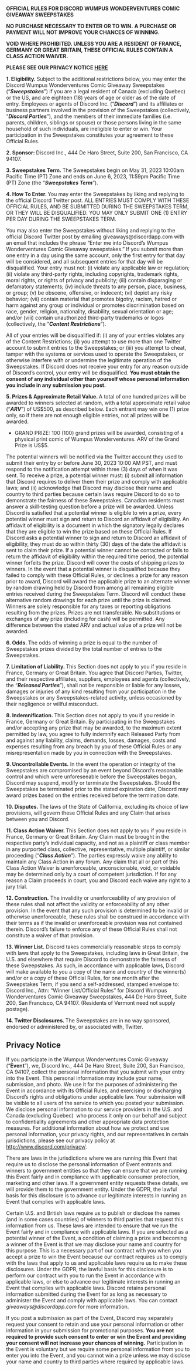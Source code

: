 <p id="docs-internal-guid-6be6989f-7fff-e21b-1a60-606a583ba514"><strong><span style="color: #222222; background-color: #ffffff;">OFFICIAL RULES </span></strong><strong><span style="color: #222222;">FOR DISCORD WUMPUS WONDERVENTURES COMIC GIVEAWAY SWEEPSTAKES</span></strong></p>
<p><strong><span style="color: #222222;">NO PURCHASE NECESSARY TO ENTER OR TO WIN.</span></strong> <strong><span style="color: #222222;">A PURCHASE OR PAYMENT WILL NOT IMPROVE YOUR CHANCES OF WINNING.</span></strong></p>
<p><strong><span style="color: #222222;">VOID WHERE PROHIBITED. UNLESS YOU ARE A RESIDENT OF FRANCE, GERMANY OR GREAT BRITAIN, THESE OFFICIAL RULES CONTAIN A CLASS ACTION WAIVER.</span></strong></p>
<p><strong><span style="color: #222222;">PLEASE SEE OUR PRIVACY NOTICE <a href="#h_01H1Q2SCJE85SFMWSRG2D59CXN" target="_self">HERE</a></span></strong></p>
<p><strong><span style="color: #222222;">1. Eligibility. </span></strong><span style="color: #222222;">Subject to the additional restrictions below, you may enter the Discord Wumpus Wonderventures Comic Giveaway Sweepstakes (“</span><strong><em><span style="color: #222222;">Sw</span></em></strong><strong><em><span style="color: #222222; background-color: #ffffff;">eepstakes</span></em></strong><span style="color: #222222; background-color: #ffffff;">”) if you are a legal resident </span><span style="color: #222222;">of Canada (excluding Quebec) or the US, and are eighteen (18) years of age or older as of the date of entry. Employees or agents of Discord Inc. (“</span><strong><em><span style="color: #222222;">Discord</span></em></strong><span style="color: #222222;">”) and its affiliates or business partners involved in the provision o</span><span style="color: #222222; background-color: #ffffff;">f the Sweepstakes (collectively, “</span><strong><em><span style="color: #222222; background-color: #ffffff;">Discord Parties</span></em></strong><span style="color: #222222; background-color: #ffffff;">”), and the members of their immediate families (i.e. parents, children, siblings or spouse) or those persons living in the same household of such individuals, are ineligible to enter or win. Your participation in the Sweepstakes constitutes your agreement to these Official Rules. </span></p>
<p><strong><span style="color: #222222; background-color: #ffffff;">2. Sponsor: </span></strong><span style="color: #222222; background-color: #ffffff;">Discord Inc., 444 De Haro Street, Suite 200, San Francisco, CA 94107.</span></p>
<p><strong><span style="color: #222222; background-color: #ffffff;">3. Sweepstakes Term. </span></strong>The Sweepstakes begin on <span style="color: #222222; background-color: #ffffff;">M</span><span style="color: #222222;">ay 31, 2023</span> 10:00am Pacific Time (PT) Zone and ends on <span style="color: #222222;">June 6, 2023</span>, 11:59pm Pacific Time (PT) Zone<span style="color: #222222;"> (the “</span><strong><em><span style="color: #222222;">S</span></em></strong><strong><em><span style="color: #222222; background-color: #ffffff;">weepstakes Term</span></em></strong><span style="color: #222222; background-color: #ffffff;">”). </span></p>
<p><strong><span style="color: #222222; background-color: #ffffff;">4. How To Enter. </span></strong><span style="color: #222222; background-color: #ffffff;">You may enter the Sweepstakes by liking and replying to the official Discord Twitter post. ALL ENTRIES MUST COMPLY WITH THESE OFFICIAL RULES, AND BE SUBMITTED DURING THE SWEEPSTAKES TERM, OR THEY WILL BE DISQUALIFIED. YOU MAY ONLY SUBMIT </span><span style="background-color: #ffffff;">ONE (1) ENTRY PER DAY DURING THE SWEEPSTAKES TERM. </span></p>
<p>You may also enter the Sweepstakes without <span style="color: #222222; background-color: #ffffff;">liking and replying to the official Discord Twitter post</span> by emailing giveaways@discordapp.com with an email that includes the phrase “Enter me into Discord’s Wumpus Wonderventures Comic Giveaway sweepstakes.” If you submit more than one entry in a day using the same account, only the first entry for that day will be considered, and all subsequent entries for that day will be disqualified. Your entry must not: (i) violate any applicable law or regulation; (ii) violate any third-party rights, including copyrights, trademark rights, moral rights, or rights of privacy and publicity; (iii) contain disparaging or defamatory statements; (iv) include threats to any person, place, business, or group; (v) be obscene, offensive, or indecent; (vi) depict any risky behavior; (vii) contain material that promotes bigotry, racism, hatred or harm against any group or individual or promotes discrimination based on race, gender, religion, nationality, disability, sexual orientation or age; and/or (viii) contain unauthorized third-party trademarks or logos (collectively, the “<strong><em>Content Restrictions</em></strong>”).</p>
<p><span style="background-color: #ffffff;">All of your entries will be disqualified if: (i) any of your entries violates any of the Content Restrictions; (ii) you attempt to use more than one</span> Twitter account to submit entries to the Sweepstakes; or (iii) you attempt to cheat, tamper with the systems or services used to operate the Sweepstakes, or otherwise interfere with or undermine the legitimate operation of the Sweeps<span style="background-color: #ffffff;">takes. If Discord does not receive your entry for any reason outside of Discord’s control, your entry will be disqualified. </span><strong>You must obtain the consent of any individual other than yourself whose personal information you include in any submission you post.</strong></p>
<p><strong><span style="color: #222222;">5. Prizes &amp; Approximate Retail Value. </span></strong><span style="color: #222222;">A total of one hundred prizes will be awarded to winners selected at random, with a total approximate retail value (“</span><strong><em><span style="color: #222222;">ARV</span></em></strong><span style="color: #222222;">”) of US$500, as described below. Each entrant may win one (1) prize only, </span>so if there are not enough eligible entries, not all prizes will be awarded. </p>
<ul>
    <li><span style="color: #222222;">GRAND PRIZE: 100 (100) grand prizes will be awarded, consisting of a physical print comic of Wumpus Wonderventures. ARV of the Grand Prize is US$5.</span></li>
</ul>
<p><span style="color: #222222;">The potential winners will be notified via the Twitter account they used to submit their entry </span>by or before June 30, 2023 10:00 AM PST<span style="color: #222222;">, and mus</span>t respond to the notification attempt within three (3) days of when it was sent. To receive a prize, a potential winner must: (i) submit all information that Discord requires to deliver them their prize and comply with applicable laws; and (ii) acknowledge that Discord may disclose their name and country to third parties because certain laws require Discord to do so to demonstrate the fairness of these Sweepstakes. Canadian residents must answer a skill-testing question before a prize will be awarded. Unless Discord is satisfied that a potential winner is eligible to win a prize, every potential winner must sign and return to Discord an affidavit of eligibility. An affidavit of eligibility is a document in which the signatory legally declares that they are eligible to win the prize based on these Official Rules. If Discord asks a potential winner to sign and return to Discord an affidavit of eligibility, they must do so within thirty (30) days of the date the affidavit is sent to claim their prize. If a potential winner cannot be contacted or fails to return the affidavit of eligibility within the required time period, the potential winner forfeits the prize. Discord will cover the costs of shipping prizes to <span style="color: #222222;">winn</span>ers. <span style="background-color: #ffffff;">In the event that a potential winner is disqualified because they failed to comply with these Official Rules, or declines a prize for any reason prior to award, Discord will award the applicable prize to an alternate winner by random drawing held by Discord from among all remaining eligible entries received during the Sweepstakes Term. Discord will conduct these alternative random drawings for each prize until the prize is claimed. Winners are solely responsible for any taxes or reporting obligations resulting from the prizes.</span> Prizes are not transferable. No substitutions or exchanges of any prize (including for cash) will be permitted. Any difference between the stated ARV and actual value of a prize will not be awarded.</p>
<p><strong><span style="color: #222222; background-color: #ffffff;">6. Odds. </span></strong><span style="color: #222222; background-color: #ffffff;">The odds of winning a prize is equal to the number of Sweepstakes prizes divided by the total number of entries to the Sweepstakes.</span></p>
<p><strong><span style="color: #222222; background-color: #ffffff;">7. Limitation of Liability. </span></strong><span style="color: #222222; background-color: #ffffff;">This Section does not apply to you if you reside in France, Germany or Great Britain. You agree that Discord Parties, </span><span style="color: #222222;">Twitter, and their respective affiliates, suppliers, employees and agents (collectively, the “</span><strong><em><span style="color: #222222;">Released Parties</span></em></strong><span style="color: #222222;">”), s</span><span style="color: #222222; background-color: #ffffff;">hall not be responsible or liable for any losses, damages or injuries of any kind resulting from your participation in the Sweepstakes or any Sweepstakes-related activity, unless occasioned by their negligence or willful misconduct. </span></p>
<p><strong><span style="color: #222222; background-color: #ffffff;">8. Indemnification. </span></strong><span style="color: #222222; background-color: #ffffff;">This Section does not apply to you if you reside in France, Germany or Great Britain. By participating in the Sweepstakes and/or accepting any prize that may be awarded, t</span><span style="background-color: #ffffff;">o the maximum extent permitted by law, </span><span style="color: #222222; background-color: #ffffff;">you agree to fully indemnify each Released Party from </span><span style="background-color: #ffffff;">and against any liability, claims, demands, losses, damages, costs and expenses resulting from any breach by you of these Official Rules or any misrepresentation made by you in connection with the Sweepstakes.</span></p>
<p><strong><span style="color: #222222; background-color: #ffffff;">9. Uncontrollable Events.</span></strong><span style="color: #222222; background-color: #ffffff;"> In the event the operation or integrity of the Sweepstakes are compromised by an event beyond Discord’s reasonable control and which were unforeseeable before the Sweepstakes began, Discord may suspend, modify or terminate the Sweepstakes. Should the Sweepstakes be terminated prior to the stated expiration date, Discord may award prizes based on the entries received before the termination date. </span></p>
<p><strong><span style="color: #222222; background-color: #ffffff;">10. Disputes. </span></strong><span style="color: #222222;">The laws of the State of California, excluding its choice of law provisions, will govern these Official Rules and any Claim that arises between you and Discord. </span></p>
<p><strong><span style="color: #222222;">11. Class Action Waiver. </span></strong><span style="color: #222222; background-color: #ffffff;">This Section does not apply to you if you reside in France, Germany or Great Britain. </span><span style="color: #222222;">Any Claim must be brought in the respective party’s individual capacity, and not as a plaintiff or class member in any purported class, collective, representative, multiple plaintiff, or similar proceeding (“</span><strong><em><span style="color: #222222;">Class Action</span></em></strong><span style="color: #222222;">”). The parties expressly waive any ability to maintain any Class Action in any forum. Any claim that all or part of this Class Action Waiver is unenforceable, unconscionable, void, or voidable may be determined only by a court of competent jurisdiction. If for any reason a Claim proceeds in court, you and Discord each waive any right to a jury trial.</span></p>
<p><strong><span style="color: #222222; background-color: #ffffff;">12. Construction.</span></strong><span style="color: #222222; background-color: #ffffff;"> The invalidity or unenforceability of any provision of these rules shall not affect the validity or enforceability of any other provision. In the event that any such provision is determined to be invalid or otherwise unenforceable, these rules shall be construed in accordance with their terms as if the invalid or unenforceable provision was not contained therein. Discord’s failure to enforce any of these Official Rules shall not constitute a waiver of that provision.</span></p>
<p><strong><span style="color: #222222; background-color: #ffffff;">13. Winner List.</span></strong><span style="color: #222222; background-color: #ffffff;"> Discord takes commercially reasonable steps to comply with laws that apply to the Sweepstakes, including laws in Great Britain, the U.S. and elsewhere that require Discord to demonstrate the fairness of these Sweepstakes. As such, in accordance with applicable laws, Discord will make available to you a copy of the name and country of the winner(s) and/or or </span><span style="color: #222222;">a copy of these Official Rules, for one month after the Sweepstakes Term, if you send a self-addressed, stamped envelope to: Discord Inc., Attn: “Winner List/Official Rules” for Discord Wumpus Wonderventures Comic Giveaway Sweepstakes, </span>444 De Haro Street, Suite 200, San Francisco, CA 94107<span style="color: #222222;">. </span>(Residents of Vermont need not supply postage).</p>
<p><strong>14. Twitter Disclosures. </strong>The Sweepstakes are in no way sponsored, endorsed or administered by, or associated with, Twitter.</p>
<h2 id="h_01H1Q2SCJE85SFMWSRG2D59CXN"><strong>Privacy Notice</strong></h2>
<p><span style="color: #222222; background-color: #ffffff;">If you participate in the Wumpus Wonderventures Comic Giveaway (“</span><strong><span style="color: #222222; background-color: #ffffff;">Event</span></strong><span style="color: #222222; background-color: #ffffff;">”), we, Discord Inc., 444 De Haro Street, Suite 200, San Francisco, C</span><span style="color: #222222;">A 94107, collect the personal information that you submit with your entry into the Event. This personal information may include your name, submission, and photo. We use it for the purposes of administering the Event in accordance with its Official Rules, and exercising or discharging Discord’s rights and obligations under applicable law. Your submission will be visibl</span><span style="color: #222222; background-color: #ffffff;">e to all users of the service to which you posted your submission. We disclose personal information to our service providers in the U.S. and Canada (e</span><span style="color: #222222;">xcluding Quebec</span><span style="color: #222222; background-color: #ffffff;">)  who process it only on our behalf and subject to confidentiality agreements and other appropriate data protection measures. For additional information about how we protect and use personal information, your privacy rights, and our representatives in certain jurisdictions, please see our privacy policy at </span><a href="http://www.discord.com/privacy/" target="_blank" rel="noopener noreferrer">http://www.discord.com/privacy/</a><span style="color: #222222; background-color: #ffffff;">. </span></p>
<p><span style="color: #222222; background-color: #ffffff;">There are laws in the jurisdictions where we are running this Event that require us to disclose the personal information of Event entrants and winners to government entities so that they can ensure that we are running this Event fairly and in compliance with applicable consumer protection, marketing and other laws. If a government entity requests these details, we will provide them to the government entity. Under the GDPR, the lawful basis for this disclosure is to advance our legitimate interests in running an Event that complies with applicable laws.  </span></p>
<p><span style="color: #222222; background-color: #ffffff;">Certain U.S. and British laws require us to publish or disclose the names (and in some cases countries) of winners to third parties that request this information from us. These laws are intended to ensure that we run the Event fairly and in compliance with applicable laws. If you are selected as a potential winner of the Event, a condition of claiming a prize and becoming a winner of the Event is that we may disclose your name and country for this purpose. This is a necessary part of our contract with you when you accept a prize to win the Event because our contract requires us to comply with the laws that apply to us and applicable laws require us to make these disclosures. Under the GDPR, the lawful basis for this disclosure is to perform our contract with you to run the Event in accordance with applicable laws, or else to advance our legitimate interests in running an Event that complies with applicable laws. Discord retains personal information submitted during the Event for as long as necessary to administer the Eve</span><span style="color: #222222;">nt and comply with applicable laws. You can contact </span><em><span style="color: #222222;">giveaways@discordapp.com</span></em><span style="color: #222222;"> for more information.</span></p>
<p><span style="color: #222222; background-color: #ffffff;">If you post a submission as part of the Event, Discord may separately request your consent to retain and use your personal information or other information in your submission for promotional purposes. </span><strong><span style="color: #222222; background-color: #ffffff;">You are not required to provide such consent to enter or win the Event and providing your consent will not increase your chances of winning.</span></strong><span style="color: #222222; background-color: #ffffff;"> Participation in the Event is voluntary but we require some personal information from you to enter you into the Event, and you cannot win a prize unless we may disclose your name and country to third parties where required by applicable laws. </span></p>